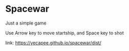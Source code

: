 # Spacewar

Just a simple game

Use Arrow key to move startship,
and Space key to shot

link: https://yecapee.github.io/spacewar/dist/
